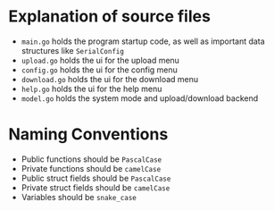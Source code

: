 # Explanation of source files
- `main.go` holds the program startup code, as well as important data structures like `SerialConfig`
- `upload.go` holds the ui for the upload menu
- `config.go` holds the ui for the config menu
- `download.go` holds the ui for the download menu
- `help.go` holds the ui for the help menu
- `model.go` holds the system mode and upload/download backend

# Naming Conventions
- Public functions should be `PascalCase`
- Private functions should be `camelCase`
- Public struct fields should be `PascalCase`
- Private struct fields should be `camelCase`
- Variables should be `snake_case`
